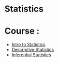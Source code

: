 # Statistics 

# Course :
* [Intro to Statistics](https://www.udacity.com/course/intro-to-statistics--st101)
* [Descriptive Statistics](https://www.udacity.com/course/intro-to-descriptive-statistics--ud827)
* [Inferential Statistics](https://www.udacity.com/course/intro-to-inferential-statistics--ud201)
